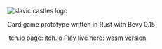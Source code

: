 ![slavic castles logo](https://i.imgur.com/h6HYvQc.png "Slavic Castles Logo")

Card game prototype written in Rust with Bevy 0.15

itch.io page: [itch.io](https://leinnan.itch.io/slavic-castles)
Play live here: [wasm version](https://leinnan.github.io/castles_fight/)
